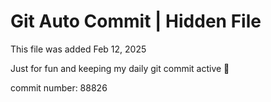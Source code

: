 # Git Auto Commit | Hidden File

This file was added Feb 12, 2025

Just for fun and keeping my daily git commit active 🤪

commit number: 88826
